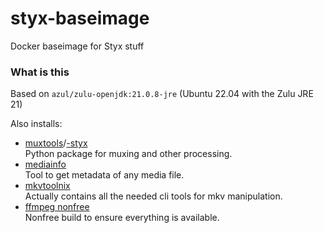 # styx-baseimage
 Docker baseimage for Styx stuff

### What is this
Based on `azul/zulu-openjdk:21.0.8-jre` (Ubuntu 22.04 with the Zulu JRE 21)

Also installs:
- [muxtools](https://github.com/Jaded-Encoding-Thaumaturgy/muxtools)/[-styx](https://github.com/Vodes/muxtools-styx)
    <br>Python package for muxing and other processing.
- [mediainfo](https://mediaarea.net)
    <br>Tool to get metadata of any media file.
- [mkvtoolnix](https://mkvtoolnix.download/)
    <br>Actually contains all the needed cli tools for mkv manipulation.
- [ffmpeg nonfree](https://github.com/Vodes/FFmpeg-Builds/releases/latest)
    <br>Nonfree build to ensure everything is available.